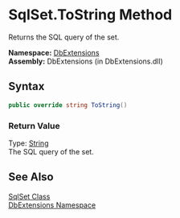 SqlSet.ToString Method
======================
Returns the SQL query of the set.

**Namespace:** [DbExtensions][1]  
**Assembly:** DbExtensions (in DbExtensions.dll)

Syntax
------

```csharp
public override string ToString()
```

### Return Value
Type: [String][2]  
The SQL query of the set.

See Also
--------
[SqlSet Class][3]  
[DbExtensions Namespace][1]  

[1]: ../README.md
[2]: http://msdn.microsoft.com/en-us/library/s1wwdcbf
[3]: README.md